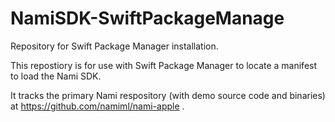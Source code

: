 # NamiSDK-SwiftPackageManage
Repository for Swift Package Manager installation.

This repostiory is for use with Swift Package Manager to locate a manifest to load the Nami SDK.

It tracks the primary Nami respository (with demo source code and binaries) at https://github.com/namiml/nami-apple .

